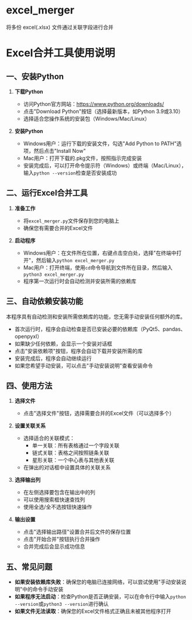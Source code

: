 # excel_merger
 将多份 excel(.xlsx) 文件通过关联字段进行合并
 
# Excel合并工具使用说明

## 一、安装Python

1. **下载Python**
   - 访问Python官方网站：https://www.python.org/downloads/
   - 点击"Download Python"按钮（选择最新版本，如Python 3.9或3.10）
   - 选择适合您操作系统的安装包（Windows/Mac/Linux）

2. **安装Python**
   - Windows用户：运行下载的安装文件，勾选"Add Python to PATH"选项，然后点击"Install Now"
   - Mac用户：打开下载的.pkg文件，按照指示完成安装
   - 安装完成后，可以打开命令提示符（Windows）或终端（Mac/Linux），输入`python --version`检查是否安装成功

## 二、运行Excel合并工具

1. **准备工作**
   - 将`excel_merger.py`文件保存到您的电脑上
   - 确保您有需要合并的Excel文件

2. **启动程序**
   - Windows用户：在文件所在位置，右键点击空白处，选择"在终端中打开"，然后输入`python excel_merger.py`
   - Mac用户：打开终端，使用`cd`命令导航到文件所在目录，然后输入`python3 excel_merger.py`
   - 程序第一次运行时会自动检测并安装所需的依赖库

## 三、自动依赖安装功能

本程序具有自动检测和安装所需依赖库的功能，您无需手动安装任何额外的库。

- 首次运行时，程序会自动检查是否已安装必要的依赖库（PyQt5、pandas、openpyxl）
- 如果缺少任何依赖，会显示一个安装对话框
- 点击"安装依赖项"按钮，程序会自动下载并安装所需的库
- 安装完成后，程序会自动继续运行
- 如果您希望手动安装，可以点击"手动安装说明"查看安装命令

## 四、使用方法

1. **选择文件**
   - 点击"选择文件"按钮，选择需要合并的Excel文件（可以选择多个）

2. **设置关联关系**
   - 选择适合的关联模式：
     - 单一关联：所有表格通过一个字段关联
     - 链式关联：表格之间按照链条关联
     - 星形关联：一个中心表与其他表关联
   - 在弹出的对话框中设置具体的关联关系

3. **选择输出列**
   - 在左侧选择要包含在输出中的列
   - 可以使用搜索框快速查找列
   - 使用全选/全不选按钮快速操作

4. **输出设置**
   - 点击"选择输出路径"设置合并后文件的保存位置
   - 点击"开始合并"按钮执行合并操作
   - 合并完成后会显示成功信息

## 五、常见问题

- **如果安装依赖库失败**：确保您的电脑已连接网络，可以尝试使用"手动安装说明"中的命令手动安装
- **如果程序无法启动**：检查Python是否正确安装，可以在命令行中输入`python --version`或`python3 --version`进行确认
- **如果文件无法读取**：确保您的Excel文件格式正确且未被其他程序打开

